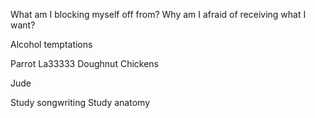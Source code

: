 
What am I blocking myself off from?
Why am I afraid of receiving what I want?

Alcohol temptations 

Parrot
La33333
Doughnut
Chickens

Jude

Study songwriting
Study anatomy